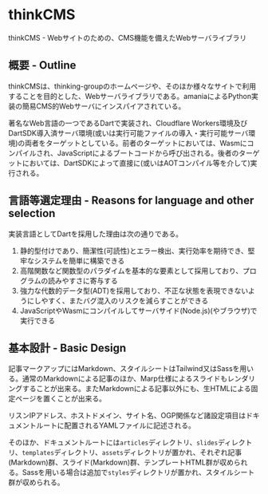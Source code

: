 # thinkCMS

thinkCMS - Webサイトのための、CMS機能を備えたWebサーバライブラリ

## 概要 - Outline

thinkCMSは、thinking-groupのホームページや、そのほか様々なサイトで利用することを目的とした、Webサーバライブラリである。amaniaによるPython実装の簡易CMS的Webサーバにインスパイアされている。

著名なWeb言語の一つであるDartで実装され、Cloudflare Workers環境及びDartSDK導入済サーバ環境(或いは実行可能ファイルの導入・実行可能サーバ環境)の両者をターゲットとしている。前者のターゲットにおいては、Wasmにコンパイルされ、JavaScriptによるブートコードから呼び出される。後者のターゲットにおいては、DartSDKによって直接に(或いはAOTコンパイル等を介して)実行される。

## 言語等選定理由 - Reasons for language and other selection

実装言語としてDartを採用した理由は次の通りである。

1. 静的型付けであり、簡潔性(可読性)とエラー検出、実行効率を期待でき、堅牢なシステムを簡単に構築できる
1. 高階関数など関数型のパラダイムを基本的な要素として採用しており、プログラムの読みやすさに寄与する
1. 強力な代数的データ型(ADT)を採用しており、不正な状態を表現できないようにしやすく、またバグ混入のリスクを減らすことができる
1. JavaScriptやWasmにコンパイルしてサーバサイド(Node.js)(やブラウザ)で実行できる

## 基本設計 - Basic Design

記事マークアップにはMarkdown、スタイルシートはTailwind又はSassを用いる。通常のMarkdownによる記事のほか、Marp仕様によるスライドもレンダリングすることが出来る。またMarkdownによる記事以外にも、生HTMLによる固定ページを置くことが出来る。

リスンIPアドレス、ホストドメイン、サイト名、OGP関係など諸設定項目はドキュメントルートに配置されるYAMLファイルに記述される。

そのほか、ドキュメントルートには`articles`ディレクトリ、`slides`ディレクトリ、`templates`ディレクトリ、`assets`ディレクトリが置かれ、それぞれ記事(Markdown)群、スライド(Markdown)群、テンプレートHTML群が収められる。Sassを用いる場合は追加で`styles`ディレクトリが置かれ、スタイルシート群が収められる。
